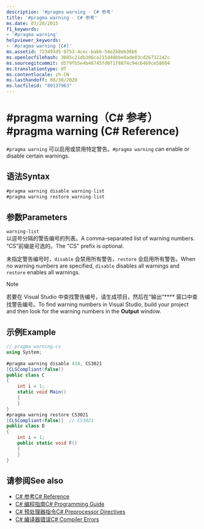 ```yaml
---
description: '#pragma warning - C# 参考'
title: '#pragma warning - C# 参考'
ms.date: 07/20/2015
f1_keywords:
- '#pragma warning'
helpviewer_keywords:
- '#pragma warning [C#]'
ms.assetid: 723493d5-9753-4cec-babb-54e2b8eb36b6
ms.openlocfilehash: 3085c21db386ca215d48bbe8ade83cd26732242c
ms.sourcegitcommit: d579fb5e4b46745fd0f1f8874c94c6469ce58604
ms.translationtype: HT
ms.contentlocale: zh-CN
ms.lasthandoff: 08/30/2020
ms.locfileid: "89137963"
---
```

# <a name="pragma-warning-c-reference"></a><span data-ttu-id="7943d-103">#pragma warning（C# 参考）</span><span class="sxs-lookup"><span data-stu-id="7943d-103">#pragma warning (C# Reference)</span></span>
<span data-ttu-id="7943d-104">`#pragma warning` 可以启用或禁用特定警告。</span><span class="sxs-lookup"><span data-stu-id="7943d-104">`#pragma warning` can enable or disable certain warnings.</span></span>  
  
## <a name="syntax"></a><span data-ttu-id="7943d-105">语法</span><span class="sxs-lookup"><span data-stu-id="7943d-105">Syntax</span></span>  
  
```csharp
#pragma warning disable warning-list  
#pragma warning restore warning-list  
```  
  
## <a name="parameters"></a><span data-ttu-id="7943d-106">参数</span><span class="sxs-lookup"><span data-stu-id="7943d-106">Parameters</span></span>  
 `warning-list`  
 <span data-ttu-id="7943d-107">以逗号分隔的警告编号的列表。</span><span class="sxs-lookup"><span data-stu-id="7943d-107">A comma-separated list of warning numbers.</span></span> <span data-ttu-id="7943d-108">“CS”前缀是可选的。</span><span class="sxs-lookup"><span data-stu-id="7943d-108">The "CS" prefix is optional.</span></span>  
  
 <span data-ttu-id="7943d-109">未指定警告编号时，`disable` 会禁用所有警告，`restore` 会启用所有警告。</span><span class="sxs-lookup"><span data-stu-id="7943d-109">When no warning numbers are specified, `disable` disables all warnings and `restore` enables all warnings.</span></span>  
  
> [!NOTE]
> <span data-ttu-id="7943d-110">若要在 Visual Studio 中查找警告编号，请生成项目，然后在“输出”\*\*\*\* 窗口中查找警告编号。</span><span class="sxs-lookup"><span data-stu-id="7943d-110">To find warning numbers in Visual Studio, build your project and then look for the warning numbers in the **Output** window.</span></span>  
  
## <a name="example"></a><span data-ttu-id="7943d-111">示例</span><span class="sxs-lookup"><span data-stu-id="7943d-111">Example</span></span>  
  
```csharp
// pragma_warning.cs  
using System;  
  
#pragma warning disable 414, CS3021  
[CLSCompliant(false)]  
public class C  
{  
    int i = 1;  
    static void Main()  
    {  
    }  
}  
#pragma warning restore CS3021  
[CLSCompliant(false)]  // CS3021  
public class D  
{  
    int i = 1;  
    public static void F()  
    {  
    }  
}  
```  
  
## <a name="see-also"></a><span data-ttu-id="7943d-112">请参阅</span><span class="sxs-lookup"><span data-stu-id="7943d-112">See also</span></span>

- [<span data-ttu-id="7943d-113">C# 参考</span><span class="sxs-lookup"><span data-stu-id="7943d-113">C# Reference</span></span>](../index.md)
- [<span data-ttu-id="7943d-114">C# 编程指南</span><span class="sxs-lookup"><span data-stu-id="7943d-114">C# Programming Guide</span></span>](../../programming-guide/index.md)
- [<span data-ttu-id="7943d-115">C# 预处理器指令</span><span class="sxs-lookup"><span data-stu-id="7943d-115">C# Preprocessor Directives</span></span>](./index.md)
- [<span data-ttu-id="7943d-116">C# 编译器错误</span><span class="sxs-lookup"><span data-stu-id="7943d-116">C# Compiler Errors</span></span>](../compiler-messages/index.md)
